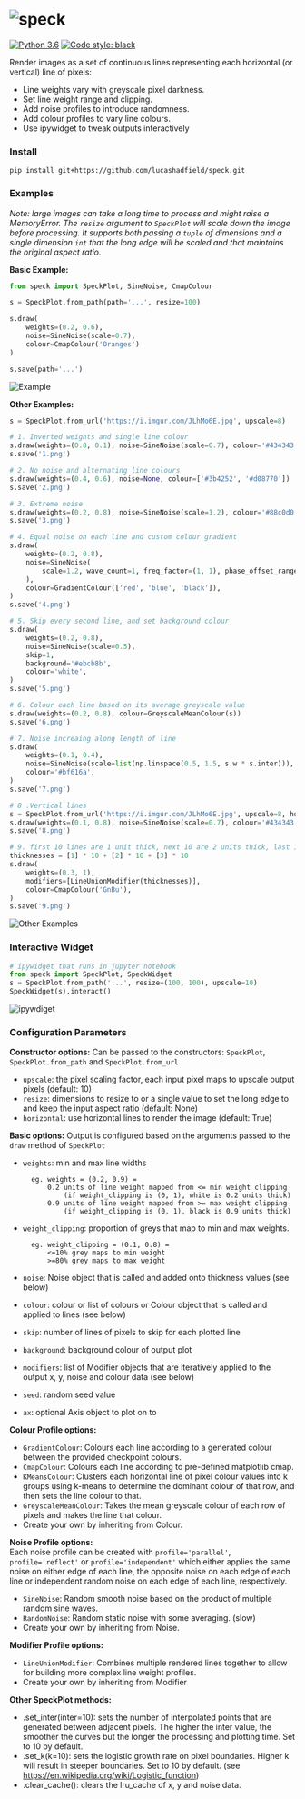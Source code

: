 ![speck](https://i.imgur.com/MFWe4EW.png)
======

[![Python 3.6](https://img.shields.io/badge/python-3.6+-blue.svg)](#)
[![Code style: black](https://img.shields.io/badge/code%20style-black-000000.svg)](https://github.com/psf/black)


Render images as a set of continuous lines representing each horizontal (or vertical) line of pixels:
- Line weights vary with greyscale pixel darkness.
- Set line weight range and clipping.
- Add noise profiles to introduce randomness.
- Add colour profiles to vary line colours.
- Use ipywidget to tweak outputs interactively

### Install
```
pip install git+https://github.com/lucashadfield/speck.git
```


### Examples

*Note: large images can take a long time to process and might raise a MemoryError. The `resize` argument to `SpeckPlot` will scale down the image before processing. It supports both passing a `tuple` of dimensions and a single dimension `int` that the long edge will be scaled and that maintains the original aspect ratio.*


**Basic Example:**
```python
from speck import SpeckPlot, SineNoise, CmapColour

s = SpeckPlot.from_path(path='...', resize=100)

s.draw(
    weights=(0.2, 0.6),
    noise=SineNoise(scale=0.7),
    colour=CmapColour('Oranges')
)

s.save(path='...')
```

![Example](https://i.imgur.com/SHUMebO.png)


**Other Examples:**
```python
s = SpeckPlot.from_url('https://i.imgur.com/JLhMo6E.jpg', upscale=8)

# 1. Inverted weights and single line colour
s.draw(weights=(0.8, 0.1), noise=SineNoise(scale=0.7), colour='#434343')
s.save('1.png')

# 2. No noise and alternating line colours
s.draw(weights=(0.4, 0.6), noise=None, colour=['#3b4252', '#d08770'])
s.save('2.png')

# 3. Extreme noise
s.draw(weights=(0.2, 0.8), noise=SineNoise(scale=1.2), colour='#88c0d0')
s.save('3.png')

# 4. Equal noise on each line and custom colour gradient
s.draw(
    weights=(0.2, 0.8),
    noise=SineNoise(
        scale=1.2, wave_count=1, freq_factor=(1, 1), phase_offset_range=(0, 0)
    ),
    colour=GradientColour(['red', 'blue', 'black']),
)
s.save('4.png')

# 5. Skip every second line, and set background colour
s.draw(
    weights=(0.2, 0.8),
    noise=SineNoise(scale=0.5),
    skip=1,
    background='#ebcb8b',
    colour='white',
)
s.save('5.png')

# 6. Colour each line based on its average greyscale value
s.draw(weights=(0.2, 0.8), colour=GreyscaleMeanColour(s))
s.save('6.png')

# 7. Noise increaing along length of line
s.draw(
    weights=(0.1, 0.4),
    noise=SineNoise(scale=list(np.linspace(0.5, 1.5, s.w * s.inter))),
    colour='#bf616a',
)
s.save('7.png')

# 8 .Vertical lines
s = SpeckPlot.from_url('https://i.imgur.com/JLhMo6E.jpg', upscale=8, horizontal=False)
s.draw(weights=(0.1, 0.8), noise=SineNoise(scale=0.7), colour='#434343')
s.save('8.png')

# 9. first 10 lines are 1 unit thick, next 10 are 2 units thick, last 10 are 3 units thick
thicknesses = [1] * 10 + [2] * 10 + [3] * 10
s.draw(
    weights=(0.3, 1),
    modifiers=[LineUnionModifier(thicknesses)],
    colour=CmapColour('GnBu'),
)
s.save('9.png')
```
![Other Examples](https://i.imgur.com/b12KOZb.jpg)

### Interactive Widget
```python
# ipywidget that runs in jupyter notebook
from speck import SpeckPlot, SpeckWidget
s = SpeckPlot.from_path('...', resize=(100, 100), upscale=10)
SpeckWidget(s).interact()
```
![ipywdiget](https://i.imgur.com/RoNdR3l.png)

### Configuration Parameters
**Constructor options:**
Can be passed to the constructors: `SpeckPlot`, `SpeckPlot.from_path` and `SpeckPlot.from_url`
- `upscale`: the pixel scaling factor, each input pixel maps to upscale output pixels (default: 10)
- `resize`: dimensions to resize to or a single value to set the long edge to and keep the input aspect ratio (default: None)
- `horizontal`: use horizontal lines to render the image (default: True)


**Basic options:**
Output is configured based on the arguments passed to the `draw` method of `SpeckPlot`

- `weights`: min and max line widths
        
        eg. weights = (0.2, 0.9) =
            0.2 units of line weight mapped from <= min weight clipping 
                (if weight_clipping is (0, 1), white is 0.2 units thick)
            0.9 units of line weight mapped from >= max weight clipping 
                (if weight_clipping is (0, 1), black is 0.9 units thick)
- `weight_clipping`: proportion of greys that map to min and max weights.
        
        eg. weight_clipping = (0.1, 0.8) =
            <=10% grey maps to min weight
            >=80% grey maps to max weight
- `noise`: Noise object that is called and added onto thickness values (see below)
- `colour`: colour or list of colours or Colour object that is called and applied to lines (see below)
- `skip`: number of lines of pixels to skip for each plotted line
- `background`: background colour of output plot
- `modifiers`: list of Modifier objects that are iteratively applied to the output x, y, noise and colour data (see below)
- `seed`: random seed value
- `ax`: optional Axis object to plot on to

**Colour Profile options:**
- `GradientColour`: Colours each line according to a generated colour between the provided checkpoint colours.
- `CmapColour`: Colours each line according to pre-defined matplotlib cmap.
- `KMeansColour`: Clusters each horizontal line of pixel colour values into k groups using k-means to determine the dominant colour of that row, and then sets the line colour to that.
- `GreyscaleMeanColour`: Takes the mean greyscale colour of each row of pixels and makes the line that colour.
- Create your own by inheriting from Colour.

**Noise Profile options:**  
Each noise profile can be created with `profile='parallel'`, `profile='reflect'` or `profile='independent'` which either applies the same noise on either edge of each line, the opposite noise on each edge of each line or independent random noise on each edge of each line, respectively.
- `SineNoise`: Random smooth noise based on the product of multiple random sine waves.
- `RandomNoise`: Random static noise with some averaging. (slow)
- Create your own by inheriting from Noise.

**Modifier Profile options:**
- `LineUnionModifier`: Combines multiple rendered lines together to allow for building more complex line weight profiles.
- Create your own by inheriting from Modifier

**Other SpeckPlot methods:**
- .set_inter(inter=10): sets the number of interpolated points that are generated between adjacent pixels. The higher the inter value, the smoother the curves but the longer the processing and plotting time. Set to 10 by default.
- .set_k(k=10): sets the logistic growth rate on pixel boundaries. Higher k will result in steeper boundaries. Set to 10 by default. (see https://en.wikipedia.org/wiki/Logistic_function)
- .clear_cache(): clears the lru_cache of x, y and noise data.